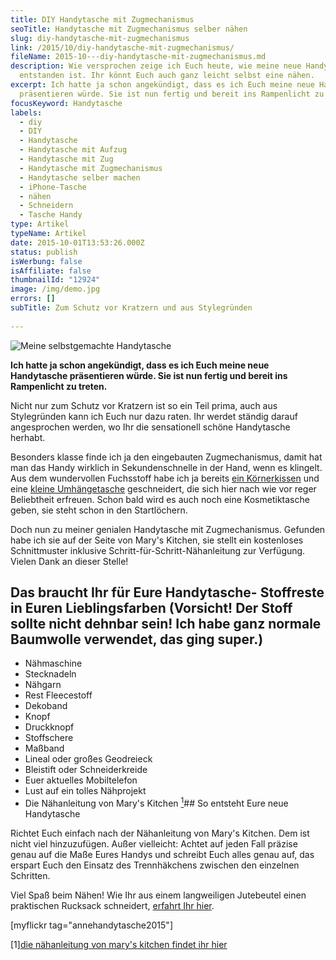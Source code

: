 ```yaml
---
title: DIY Handytasche mit Zugmechanismus
seoTitle: Handytasche mit Zugmechanismus selber nähen
slug: diy-handytasche-mit-zugmechanismus
link: /2015/10/diy-handytasche-mit-zugmechanismus/
fileName: 2015-10---diy-handytasche-mit-zugmechanismus.md
description: Wie versprochen zeige ich Euch heute, wie meine neue Handytasche
  entstanden ist. Ihr könnt Euch auch ganz leicht selbst eine nähen.
excerpt: Ich hatte ja schon angekündigt, dass es ich Euch meine neue Handytasche
  präsentieren würde. Sie ist nun fertig und bereit ins Rampenlicht zu treten.
focusKeyword: Handytasche
labels:
  - diy
  - DIY
  - Handytasche
  - Handytasche mit Aufzug
  - Handytasche mit Zug
  - Handytasche mit Zugmechanismus
  - Handytasche selber machen
  - iPhone-Tasche
  - nähen
  - Schneidern
  - Tasche Handy
type: Artikel
typeName: Artikel
date: 2015-10-01T13:53:26.000Z
status: publish
isWerbung: false
isAffiliate: false
thumbnailId: "12924"
image: /img/demo.jpg
errors: []
subTitle: Zum Schutz vor Kratzern und aus Stylegründen
  
---
```


![Meine selbstgemachte Handytasche](http://cardamonchai.com/wp-content/uploads/2015/10/DIY-Handytasche-3-640x427.jpg "Meine selbstgemachte Handytasche")

**Ich hatte ja schon angekündigt, dass es ich Euch meine neue Handytasche
präsentieren würde. Sie ist nun fertig und bereit ins Rampenlicht zu treten.**

Nicht nur zum Schutz vor Kratzern ist so ein Teil prima, auch aus Stylegründen
kann ich Euch nur dazu raten. Ihr werdet ständig darauf angesprochen werden, wo
Ihr die sensationell schöne Handytasche herhabt.

Besonders klasse finde ich ja den eingebauten Zugmechanismus, damit hat man das
Handy wirklich in Sekundenschnelle in der Hand, wenn es klingelt. Aus dem
wundervollen Fuchsstoff habe ich ja bereits
[ein Körnerkissen](/2015/09/diy-koernerkissen-naehanleitung/) und eine
[kleine Umhängetasche](/2015/09/kleine-handtasche-zum-selbermachen/)
geschneidert, die sich hier nach wie vor reger Beliebtheit erfreuen. Schon bald
wird es auch noch eine Kosmetiktasche geben, sie steht schon in den
Startlöchern.

Doch nun zu meiner genialen Handytasche mit Zugmechanismus. Gefunden habe ich
sie auf der Seite von Mary's Kitchen, sie stellt ein kostenloses Schnittmuster
inklusive Schritt-für-Schritt-Nähanleitung zur Verfügung. Vielen Dank an dieser
Stelle!

## Das braucht Ihr für Eure Handytasche- Stoffreste in Euren Lieblingsfarben (Vorsicht! Der Stoff sollte nicht dehnbar sein! Ich habe ganz normale Baumwolle verwendet, das ging super.)

- Nähmaschine
- Stecknadeln
- Nähgarn
- Rest Fleecestoff
- Dekoband
- Knopf
- Druckknopf
- Stoffschere
- Maßband
- Lineal oder großes Geodreieck
- Bleistift oder Schneiderkreide
- Euer aktuelles Mobiltelefon
- Lust auf ein tolles Nähprojekt
- Die Nähanleitung von Mary's Kitchen [<sup>1</sup>](#1)## So entsteht Eure neue
  Handytasche

Richtet Euch einfach nach der Nähanleitung von Mary's Kitchen. Dem ist nicht
viel hinzuzufügen. Außer vielleicht: Achtet auf jeden Fall präzise genau auf die
Maße Eures Handys und schreibt Euch alles genau auf, das erspart Euch den
Einsatz des Trennhäkchens zwischen den einzelnen Schritten.

Viel Spaß beim Nähen! Wie Ihr aus einem langweiligen Jutebeutel einen
praktischen Rucksack schneidert,
[erfahrt Ihr hier](http://2015/09/diy-upcycling-turnbeutel/).

[myflickr tag="annehandytasche2015"]

[1][die nähanleitung von mary's kitchen findet ihr hier](http://marys.kitchen/anleitung-handyschlafsack/)

  